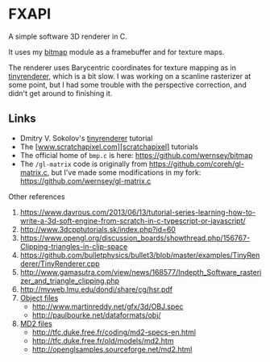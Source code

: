 # FXAPI

A simple software 3D renderer in C.

It uses my [bitmap][] module as a framebuffer and for texture maps.

The renderer uses Barycentric coordinates for texture mapping as in
[tinyrenderer][], which is a bit slow. I was working on a scanline
rasterizer at some point, but I had some trouble with the perspective 
correction, and didn't get around to finishing it.

## Links

 * Dmitry V. Sokolov's [tinyrenderer][] tutorial
 * The [www.scratchapixel.com][scratchapixel] tutorials 
 * The official home of `bmp.c` is here: <https://github.com/wernsey/bitmap>
 * The `/gl-matrix` code is originally from <https://github.com/coreh/gl-matrix.c>,
   but I've made some modifications in my fork: <https://github.com/wernsey/gl-matrix.c>

Other references

 1. <https://www.davrous.com/2013/06/13/tutorial-series-learning-how-to-write-a-3d-soft-engine-from-scratch-in-c-typescript-or-javascript/>
 1. <http://www.3dcpptutorials.sk/index.php?id=60>
 1. <https://www.opengl.org/discussion_boards/showthread.php/156767-Clipping-triangles-in-clip-space>
 1. <https://github.com/bulletphysics/bullet3/blob/master/examples/TinyRenderer/TinyRenderer.cpp>
 1. <http://www.gamasutra.com/view/news/168577/Indepth_Software_rasterizer_and_triangle_clipping.php>
 1. <http://myweb.lmu.edu/dondi/share/cg/hsr.pdf>
 1. [Object files](https://en.wikipedia.org/wiki/Wavefront_.obj_file)
    * <http://www.martinreddy.net/gfx/3d/OBJ.spec>
    * <http://paulbourke.net/dataformats/obj/>
 1. [MD2 files](http://en.wikipedia.org/wiki/MD2_(file_format))
    * <http://tfc.duke.free.fr/coding/md2-specs-en.html>
    * <http://tfc.duke.free.fr/old/models/md2.htm>
    * <http://openglsamples.sourceforge.net/md2.html>

[bitmap]: https://github.com/wernsey/bitmap
[tinyrenderer]: https://github.com/ssloy/tinyrenderer/wiki/Lesson-0:-getting-started
[scratchapixel]: https://www.scratchapixel.com/lessons/3d-basic-rendering/rasterization-practical-implementation/perspective-correct-interpolation-vertex-attributes
